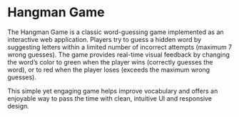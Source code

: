 # Hangman Game

The Hangman Game is a classic word-guessing game implemented as an interactive web application. Players try to guess a hidden word by suggesting letters within a limited number of incorrect attempts (maximum 7 wrong guesses). The game provides real-time visual feedback by changing the word’s color to green when the player wins (correctly guesses the word), or to red when the player loses (exceeds the maximum wrong guesses).

This simple yet engaging game helps improve vocabulary and offers an enjoyable way to pass the time with clean, intuitive UI and responsive design.
